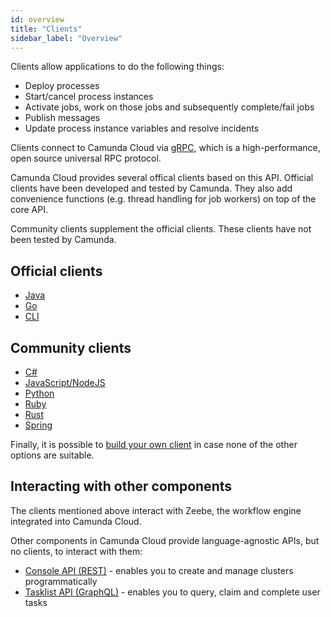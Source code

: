 ```yaml
---
id: overview
title: "Clients"
sidebar_label: "Overview"
---
```


Clients allow applications to do the following things:

- Deploy processes
- Start/cancel process instances
- Activate jobs, work on those jobs and subsequently complete/fail jobs
- Publish messages
- Update process instance variables and resolve incidents

Clients connect to Camunda Cloud via [gRPC](https://grpc.io), which is a high-performance, open source universal RPC protocol.

Camunda Cloud provides several offical clients based on this API. Official clients have been developed and tested by Camunda. They also add convenience functions (e.g. thread handling for job workers) on top of the core API.

Community clients supplement the official clients. These clients have not been tested by Camunda.

## Official clients

- [Java](java-client/index.md)
- [Go](go-client/get-started.md)
- [CLI](cli-client/index.md)

## Community clients

- [C#](other-clients/c-sharp.md)
- [JavaScript/NodeJS](other-clients/javascript.md)
- [Python](other-clients/python.md)
- [Ruby](other-clients/ruby.md)
- [Rust](other-clients/rust.md)
- [Spring](other-clients/spring.md)

Finally, it is possible to [build your own client](build-your-own-client.md) in case none of the other options are suitable.

## Interacting with other components

The clients mentioned above interact with Zeebe, the workflow engine integrated into Camunda Cloud.

Other components in Camunda Cloud provide language-agnostic APIs, but no clients, to interact with them:

- [Console API (REST)](/reference/cloud-console-api-reference.md) - enables you to create and manage clusters programmatically
- [Tasklist API (GraphQL)](/reference/tasklist-api/generated.md) - enables you to query, claim and complete user tasks
